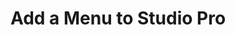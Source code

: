 ---
title: "Add a Menu to Studio Pro"
url: /apidocs-mxsdk/apidocs/extensibility-api/web/local-app-files-api/
weight: 5
---